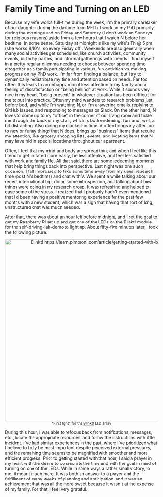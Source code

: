 # Family Time and Turning on an LED

Because my wife works full-time during the week, I'm the primary caretaker of our
daughter during the daytime from M-Th. I work on my PhD primarily during the evenings
and on Friday and Saturday (I don't work on Sundays for religious reasons) aside from a
few hours that I watch N before her bedtime. In some
sense, Saturday at midnight is like my wife's Th @ 5 pm (she works 8/10's, so every
Friday off). Weekends are also generally when many social activities get scheduled, like
church activities, community events, birthday parties, and informal gatherings with
friends. I find myself in a pretty regular dilemma needing to choose between spending
time altogether as a family participating in various, fun activities vs. making progress
on my PhD work. I'm far from finding a balance, but I try to dynamically redistribute my
time and attention based on needs. Far too often, this leads to an unhappy mix of less
attention to my family and a feeling of dissatisfaction or "being behind" at work. While
it sounds very nice in my head, "being present" in whatever situation has been difficult
for me to put into practice. Often my mind wanders to research problems just before bed,
and while I'm watching N, or I'm answering emails, replying to GitHub issues, and
responding to messages on Slack. On the other hand, N loves to come up to my "office" in
the corner of our living room and tickle me through the back of my chair, which is both
endearing, fun, and, well, a bit distracting. Also during my clocked-in time, V often brings
my attention to new or funny things that N does, brings up "business" items that
require my attention, like grocery shopping lists, events, and locating items that N may
have hid in special locations throughout our apartment.

Often, I feel that my mind and body are spread thin, and when I feel like this I tend to
get irritated more easily, be less attentive, and feel less satisfied with work and
family life. All that said, there are some redeeming moments that help bring things back
into perspective. Last night was one such occasion. I felt impressed to take some time
away from my usual research time (post N's bedtime) and chat with V. We spent a while
talking about our recent international trip, doing some introspection, and talking about
how things were going in my research group. It was refreshing and helped to ease some of
the stress. I realized that I probably hadn't even mentioned that I'd been having a
positive mentoring experience for the past few months with a new student, which was a
sign that having that sort of long, unstructured chat was much needed.

After that, there was about an hour left before midnight, and I set the goal to get my
Raspberry Pi set up and get one of the LEDs on the Blinkt! module for the
self-driving-lab-demo to light up. About fifty-five minutes later, I took the following
picture:

<center><img src="https://sgbaird.github.io/faith-family-science/assets/img/blinkt-first-light.png"
width=600 alt="Blinkt! https://learn.pimoroni.com/article/getting-started-with-blinkt"></center>
<center><sup>"First light" for the <a href="https://learn.pimoroni.com/article/getting-started-with-blinkt">Blinkt!</a> LED array</sup></center>

During this hour, I was able to refocus back from notifications, messages,
etc., locate the appropriate resources, and follow the instructions with little
incident. I've had similar experiences in the past, where I've prioritized what I
believe to truly be most important despite perceived external pressures, and the
remaining time seems to be magnified with smoother and more efficient progress. Prior to
getting started with that hour, I said a prayer in my heart with the desire to
consecrate the time and with the goal in mind of turning on one of the LEDs. While in
some ways a rather small victory, to me, it meant much more. It was both an answer to a
prayer and the fulfillment of many weeks of planning and anticipation, and it was an
achievement that was all the more sweet because it wasn't at the expense of my family.
For that, I feel very grateful.
